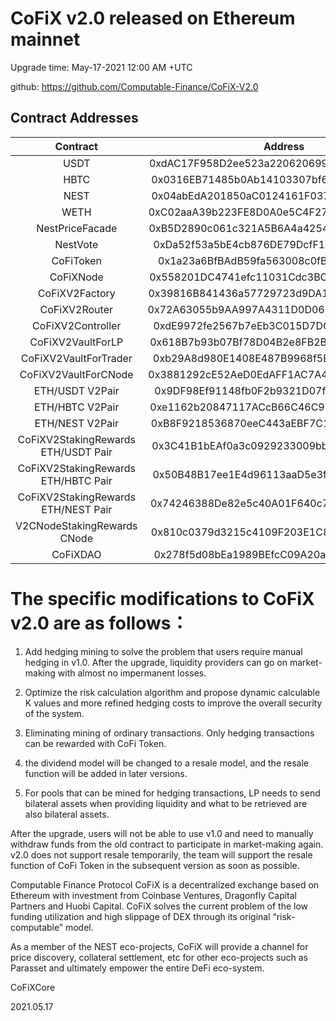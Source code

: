 # CoFiX v2.0 released on Ethereum mainnet

Upgrade time: May-17-2021 12:00 AM +UTC

github: https://github.com/Computable-Finance/CoFiX-V2.0

## Contract Addresses
|       Contract       |                  Address                   |
| :------------------: | :----------------------------------------: |
| USDT | 0xdAC17F958D2ee523a2206206994597C13D831ec7 |
| HBTC | 0x0316EB71485b0Ab14103307bf65a021042c6d380 |
| NEST | 0x04abEdA201850aC0124161F037Efd70c74ddC74C |
| WETH | 0xC02aaA39b223FE8D0A0e5C4F27eAD9083C756Cc2 |
| NestPriceFacade | 0xB5D2890c061c321A5B6A4a4254bb1522425BAF0A |
| NestVote | 0xDa52f53a5bE4cb876DE79DcfF16F34B95e2D38e9 |
| CoFiToken | 0x1a23a6BfBAdB59fa563008c0fB7cf96dfCF34Ea1 |
| CoFiXNode | 0x558201DC4741efc11031Cdc3BC1bC728C23bF512 |
| CoFiXV2Factory | 0x39816B841436a57729723d9DA127805755d2CB51 |
| CoFiXV2Router | 0x72A63055b9AA997A4311D0D068170e38F5455b82 |
| CoFiXV2Controller | 0xdE9972fe2567b7eEb3C015D7DCAefA8580877f7d |
| CoFiXV2VaultForLP | 0x618B7b93b07Bf78D04B2e8FB2B1C3B48049F8ED5 |
| CoFiXV2VaultForTrader | 0xb29A8d980E1408E487B9968f5E4f7fD7a9B0CaC5 |
| CoFiXV2VaultForCNode | 0x3881292cE52AeD0EdAFF1AC7A40DA12AB2453B84 |
| ETH/USDT V2Pair | 0x9DF98Ef91148fb0F2b9321D07f57C9bD0Ff8c381 |
| ETH/HBTC V2Pair | 0xe1162b20847117ACcB66C46C9bFabBa45c44bD4d |
| ETH/NEST V2Pair | 0xB8F9218536870eeC443aEBF7C15dE59E535d0e0a |
| CoFiXV2StakingRewards ETH/USDT Pair | 0x3C41B1bEAf0a3c0929233009bb49cF00Fd2E8D07 |
| CoFiXV2StakingRewards ETH/HBTC Pair | 0x50B48B17ee1E4d96113aaD5e3fa561495FAA23eB |
| CoFiXV2StakingRewards ETH/NEST Pair | 0x74246388De82e5c40A01F640c7cab678ac1C5C13 |
| V2CNodeStakingRewards CNode | 0x810c0379d3215c4109F203E1C802A09008f7EbA2 |
| CoFiXDAO | 0x278f5d08bEa1989BEfcC09A20ad60fB39702D556 |

# The specific modifications to CoFiX v2.0 are as follows：

1. Add hedging mining to solve the problem that users require manual hedging in v1.0. After the upgrade, liquidity providers can go on market-making with almost no impermanent losses.

2. Optimize the risk calculation algorithm and propose dynamic calculable K values and more refined hedging costs to improve the overall security of the system.

3. Eliminating mining of ordinary transactions. Only hedging transactions can be rewarded with CoFi Token.

4. the dividend model will be changed to a resale model, and the resale function will be added in later versions.

5. For pools that can be mined for hedging transactions, LP needs to send bilateral assets when providing liquidity and what to be retrieved are also bilateral assets.

After the upgrade, users will not be able to use v1.0 and need to manually withdraw funds from the old contract to participate in market-making again. v2.0 does not support resale temporarily, the team will support the resale function of CoFi Token in the subsequent version as soon as possible.

Computable Finance Protocol CoFiX is a decentralized exchange based on Ethereum with investment from Coinbase Ventures, Dragonfly Capital Partners and Huobi Capital. CoFiX solves the current problem of the low funding utilization and high slippage of DEX through its original “risk-computable” model.

As a member of the NEST eco-projects, CoFiX will provide a channel for price discovery, collateral settlement, etc for other eco-projects such as Parasset and ultimately empower the entire DeFi eco-system.


CoFiXCore

2021.05.17
